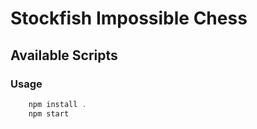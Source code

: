 # Stockfish Impossible Chess

## Available Scripts


### Usage

```javascript
    npm install . 
    npm start
    
```
 

